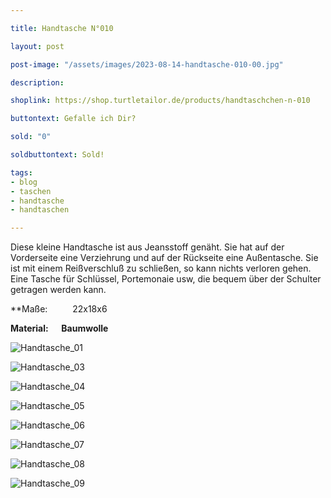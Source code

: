 ```yaml
---

title: Handtasche N°010

layout: post

post-image: "/assets/images/2023-08-14-handtasche-010-00.jpg"

description:

shoplink: https://shop.turtletailor.de/products/handtaschchen-n-010

buttontext: Gefalle ich Dir?

sold: "0"

soldbuttontext: Sold!

tags:
- blog
- taschen
- handtasche
- handtaschen

---
```

Diese kleine Handtasche ist aus Jeansstoff genäht. Sie hat auf der Vorderseite eine Verziehrung und auf der Rückseite eine Außentasche. Sie ist mit einem Reißverschluß zu schließen, so kann nichts verloren gehen. Eine Tasche für Schlüssel, Portemonaie usw, die bequem über der Schulter getragen werden kann.




**Maße: &emsp; &emsp; 22x18x6

**Material: &emsp; Baumwolle**

![Handtasche_01](/assets/images/2023-08-14-handtasche-010-01.jpg)<br>

![Handtasche_03](/assets/images/2023-08-14-handtasche-010-03.jpg)<br>

![Handtasche_04](/assets/images/2023-08-14-handtasche-010-04.jpg)<br>

![Handtasche_05](/assets/images/2023-08-14-handtasche-010-05.jpg)<br>

![Handtasche_06](/assets/images/2023-08-14-handtasche-010-06.jpg)<br>

![Handtasche_07](/assets/images/2023-08-14-handtasche-010-07.jpg)<br>

![Handtasche_08](/assets/images/2023-08-14-handtasche-010-08.jpg)<br>

![Handtasche_09](/assets/images/2023-08-14-handtasche-010-09.jpg)